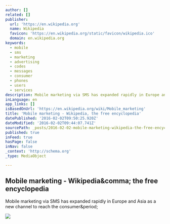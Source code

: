 ```yaml
---
author: []
related: []
publisher:
  url: 'https://en.wikipedia.org'
  name: Wikipedia
  favicon: 'https://en.wikipedia.org/static/favicon/wikipedia.ico'
  domain: en.wikipedia.org
keywords:
  - mobile
  - sms
  - marketing
  - advertising
  - codes
  - messages
  - consumer
  - phones
  - users
  - services
description: Mobile marketing via SMS has expanded rapidly in Europe and Asia as a new channel to reach the consumer.
inLanguage: en
app_links: []
isBasedOnUrl: 'https://en.wikipedia.org/wiki/Mobile_marketing'
title: 'Mobile marketing - Wikipedia, the free encyclopedia'
datePublished: '2016-02-02T09:50:25.920Z'
dateModified: '2016-02-02T09:44:07.741Z'
sourcePath: _posts/2016-02-02-mobile-marketing-wikipedia-the-free-encyclopedia.md
published: true
inFeed: true
hasPage: false
inNav: false
_context: 'http://schema.org'
_type: MediaObject

---
```

<article style=""><h1>Mobile marketing - Wikipedia&amp;comma; the free encyclopedia</h1><p>Mobile marketing via SMS has expanded rapidly in Europe and Asia as a new channel to reach the consumer&amp;period;</p><img src="https://upload.wikimedia.org/wikipedia/en/2/2e/Mobile-internet.gif" /></article>
